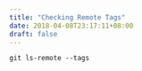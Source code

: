 ```yaml
---
title: "Checking Remote Tags"
date: 2018-04-08T23:17:11+08:00
draft: false
---
```


```
git ls-remote --tags
```
